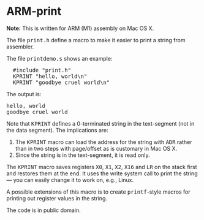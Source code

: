# ARM-print
<b>Note:</b> This is written for ARM (M1) assembly on Mac OS X.
<p>
  The file <tt>print.h</tt> define a macro to make it easier
  to print a string from assembler.
</p>
The file <tt>printdemo.s</tt> shows an example:
<pre>
  #include "print.h"
  KPRINT "hello, world\n"
  KPRINT "goodbye cruel world\n"
</pre>
<p>
  The output is:
</p>
<pre>
hello, world
goodbye cruel world
</pre>
<p>
  Note that <tt>KPRINT</tt> defines a 0-terminated string in the
  text-segment (not in the data segment).  The implications are:
</p>
<ol>
  <li> The <tt>KPRINT</tt> macro can load the address for the string
    with <tt>ADR</tt> rather than in two steps with page/offset as
    is customary in Mac OS X.</li>
  <li> Since the string is in the text-segment, it is read only.</li>
</ol>
<p>
  The <tt>KPRINT</tt> macro saves registers
  <tt>X0</tt>, 
  <tt>X1</tt>, 
  <tt>X2</tt>, 
  <tt>X16</tt> and
  <tt>LR</tt> on the stack first and restores them at the end.
  It uses the write system call to print the string &mdash;
  you can easily change it to work on, e.g., Linux.
</p>
<p>
  A possible extensions of this macro is to
  create <tt>printf</tt>-style macros for printing
  out register values in the string.
</p>
<p>
  The code is in public domain.
</p>
